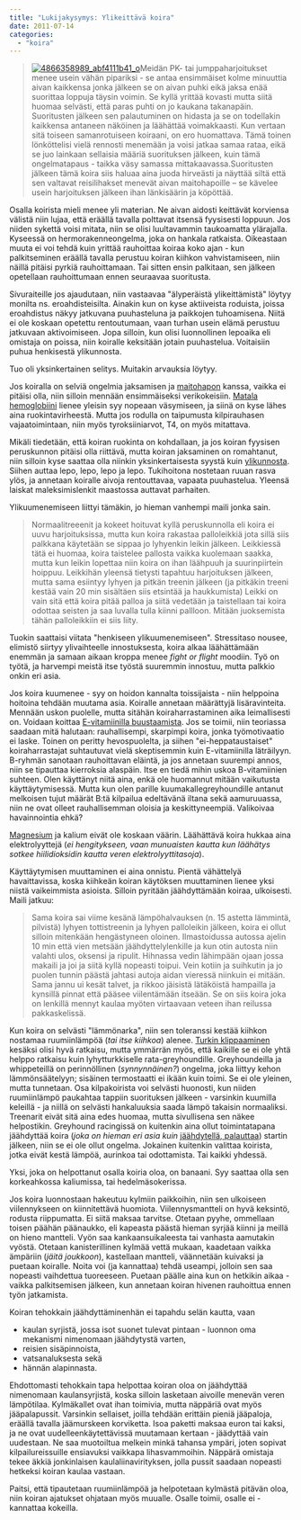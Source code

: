 ```yaml
---
title: "Lukijakysymys: Ylikeittävä koira"
date: 2011-07-14
categories: 
  - "koira"
---
```


> [![](images/4866358989_abf4111b41_o-300x218.jpg "4866358989_abf4111b41_o")](https://www.katiska.eu/wp-content/uploads/2011/07/4866358989_abf4111b41_o-300x218.jpg)Meidän PK- tai jumppaharjoitukset menee usein vähän pipariksi - se antaa ensimmäiset kolme minuuttia aivan kaikkensa jonka jälkeen se on aivan puhki eikä jaksa enää suorittaa loppuja täysin voimin. Se kyllä yrittää kovasti mutta siitä huomaa selvästi, että paras puhti on jo kaukana takanapäin.  
> Suoritusten jälkeen sen palautuminen on hidasta ja se on todellakin kaikkensa antaneen näköinen ja läähättää voimakkaasti. Kun vertaan sitä toiseen samanrotuiseen koiraani, on ero huomattava. Tämä toinen lönköttelisi vielä rennosti menemään ja voisi jatkaa samaa rataa, eikä se juo lainkaan sellaisia määriä suorituksen jälkeen, kuin tämä ongelmatapaus - taikka väsy samassa mittakaavassa.Suoritusten jälkeen tämä koira siis haluaa aina juoda hirveästi ja näyttää siltä että sen valtavat reisilihakset menevät aivan maitohapoille – se kävelee usein harjoituksen jälkeen ihan länkisäärin ja köpöttää.

<!--more-->

Osalla koirista mieli menee yli materian. Ne aivan aidosti keittävät korviensa välistä niin lujaa, että eräällä tavalla polttavat itsensä fyysisesti loppuun. Jos niiden sykettä voisi mitata, niin se olisi luultavammin taukoamatta ylärajalla. Kyseessä on hermorakenneongelma, joka on hankala ratkaista. Oikeastaan muuta ei voi tehdä kuin yrittää rauhoittaa koiraa koko ajan - kun palkitseminen eräällä tavalla perustuu koiran kiihkon vahvistamiseen, niin näillä pitäisi pyrkiä rauhoittamaan. Tai sitten ensin palkitaan, sen jälkeen opetellaan rauhoittumaan ennen seuraavaa suoritusta.

Sivuraiteille jos ajaudutaan, niin vastaavaa "älyperäistä ylikeittämistä" löytyy monilta ns. eroahdisteisilta. Ainakin kun on kyse aktiiveista roduista, joissa eroahdistus näkyy jatkuvana puuhasteluna ja paikkojen tuhoamisena. Niitä ei ole koskaan opetettu rentoutumaan, vaan turhan usein elämä perustuu jatkuvaan aktivoimiseen. Jopa silloin, kun olisi luonnollinen lepoaika eli omistaja on poissa, niin koiralle keksitään jotain puuhastelua. Voitaisiin puhua henkisestä ylikunnosta.

Tuo oli yksinkertainen selitys. Muitakin arvauksia löytyy.

Jos koiralla on selviä ongelmia jaksamisen ja [maitohapon](https://www.katiska.eu/terveys/rasitus-terveys/maitohappo/ "Maitohappo") kanssa, vaikka ei pitäisi olla, niin silloin mennään ensimmäiseksi verikokeisiin. [Matala hemoglobiini](https://www.katiska.eu/terveys/terveys-yleinen/anemia/ "Anemia") lienee yleisin syy nopeaan väsymiseen, ja siinä on kyse lähes aina ruokintavirheestä. Mutta jos rodulla on taipumusta kilpirauhasen vajaatoimintaan, niin myös tyroksiiniarvot, T4, on myös mitattava.

Mikäli tiedetään, että koiran ruokinta on kohdallaan, ja jos koiran fyysisen peruskunnon pitäisi olla riittävä, mutta koiran jaksaminen on romahtanut, niin silloin kyse saattaa olla niinkin yksinkertaisesta syystä kuin [ylikunnosta](https://www.katiska.eu/terveys/hermostollinen-ylikunto/ "Hermostollinen ylikunto"). Siihen auttaa lepo, lepo, lepo ja lepo. Tukihoitona nostetaan ruuan rasva ylös, ja annetaan koiralle aivoja rentouttavaa, vapaata puuhastelua. Yleensä laiskat maleksimislenkit maastossa auttavat parhaiten.

Ylikuumenemiseen liittyi tämäkin, jo hieman vanhempi maili jonka sain.

> Normaalitreeenit ja kokeet hoituvat kyllä peruskunnolla eli koira ei uuvu harjoituksissa, mutta kun koira rakastaa palloleikkiä jota sillä siis palkkana käytetään se sippaa jo lyhyenkin leikin jälkeen. Leikkiessä tätä ei huomaa, koira taistelee pallosta vaikka kuolemaan saakka, mutta kun leikin lopettaa niin koira on ihan läähpuuh ja suurinpiirtein hoippuu. Leikkihän yleensä tietysti tapahtuu harjoituksen jälkeen, mutta sama esiintyy lyhyen ja pitkän treenin jälkeen (ja pitkäkin treeni kestää vain 20 min sisältäen siis etsintää ja haukkumista) Leikki on vain sitä että koira pitää palloa ja siitä vedetään ja taistellaan tai koira odottaa seisten ja saa luvalla tulla kiinni pallloon. Mitään juoksemista tähän palloleikkiin ei siis liity.

Tuokin saattaisi viitata "henkiseen ylikuumenemiseen". Stressitaso nousee, elimistö siirtyy ylivaihteelle innostuksesta, koira alkaa läähättämään enemmän ja samaan aikaan kroppa menee _fight or flight_ moodiin. Työ on työtä, ja harvempi meistä itse työstä suuremmin innostuu, mutta palkkio onkin eri asia.

Jos koira kuumenee - syy on hoidon kannalta toissijaista - niin helppoina hoitoina tehdään muutama asia. Koiralle annetaan määrättyjä lisäravinteita. Mennään uskon puolelle, mutta sitähän koiraharrastaminen aika leimallisesti on. Voidaan koittaa [E-vitamiinilla buustaamista](https://www.katiska.eu/ravitsemus/e-vitamiini/). Jos se toimii, niin teoriassa saadaan mitä halutaan: rauhallisempi, skarpimpi koira, jonka työmotivaatio ei laske. Toinen on peritty hevospuolelta, ja siihen "ei-heppataustaiset" koiraharrastajat suhtautuvat vielä skeptisemmin kuin E-vitamiinilla läträilyyn. B-ryhmän sanotaan rauhoittavan eläintä, ja jos annetaan suurempi annos, niin se tipauttaa kierroksia alaspäin. Itse en tiedä mihin uskoa B-vitamiinien suhteen. Olen käyttänyt niitä aina, enkä ole huomannut mitään vaikutusta käyttäytymisessä. Mutta kun olen parille kuumakallegreyhoundille antanut melkoisen tujut määrät B:tä kilpailua edeltävänä iltana sekä aamuruuassa, niin ne ovat olleet rauhallisemman oloisia ja keskittyneempiä. Valikoivaa havainnointia ehkä?

[Magnesium](https://www.katiska.eu/tieto/koira-tarve-mineraali/magnesium/ "Magnesium") ja kalium eivät ole koskaan väärin. Läähättävä koira hukkaa aina elektrolyyttejä (_ei hengitykseen, vaan munuaisten kautta kun läähätys sotkee hiilidioksidin kautta veren elektrolyyttitasoja_).

Käyttäytymisen muuttaminen ei aina onnistu. Pientä vähättelyä havaittavissa, koska kiihkeän koiran käytöksen muuttaminen lienee yksi niistä vaikeimmista asioista. Silloin pyritään jäähdyttämään koiraa, ulkoisesti. Maili jatkuu:

> Sama koira sai viime kesänä lämpöhalvauksen (n. 15 astetta lämmintä, pilvistä) lyhyen tottistreenin ja lyhyen palloleikin jälkeen, koira ei ollut silloin mitenkään hengästyneen oloinen. Ilmastoidussa autossa ajelin 10 min että vien metsään jäähdyttelylenkille ja kun otin autosta niin valahti ulos, oksensi ja ripulit. Hihnassa vedin lähimpään ojaan jossa makaili ja joi ja siitä kyllä nopeasti toipui. Vein kotiin ja suihkutin ja jo puolen tunnin päästä jahtasi autoja aidan vieressä niinkuin ei mitään. Sama jannu ui kesät talvet, ja rikkoo jäisistä lätäköistä hampailla ja kynsillä pinnat että pääsee viilentämään itseään. Se on siis koira joka on lenkillä mennyt kaulaa myöten virtaavaan veteen ihan reilussa pakkaskelissä.

Kun koira on selvästi "lämmönarka", niin sen toleranssi kestää kiihkon nostamaa ruumiinlämpöä (_tai itse kiihkoa_) alenee. [Turkin klippaaminen](https://www.katiska.eu/tieto/koira-turkki-iho/koiran-klippaaminen/ "Koiran klippaaminen") kesäksi olisi hyvä ratkaisu, mutta ymmärrän myös, että kaikille se ei ole yhtä helppo ratkaisu kuin lyhytturkkiselle rata-greyhoundille. Greyhoundeilla ja whippeteillä on perinnöllinen (_synnynnäinen?_) ongelma, joka liittyy kehon lämmönsäätelyyn; sisäinen termostaatti ei ikään kuin toimi. Se ei ole yleinen, mutta tunnetaan. Osa kilpakoirista voi selvästi huonosti, kun niiden ruumiinlämpö paukahtaa tappiin suorituksen jälkeen - varsinkin kuumilla keleillä - ja niillä on selvästi hankaluuksia saada lämpö takaisin normaaliksi. Treenarit eivät sitä aina edes huomaa, mutta sivullisena sen näkee helpostikin. Greyhound racingissä on kuitenkin aina ollut toimintatapana jäähdyttää koira (_joka on hieman eri asia kuin_ [jäähdytellä, palauttaa](https://www.katiska.eu/?s=palauttaminen "Haku: palauttaminen")) startin jälkeen, niin se ei ole ollut ongelma. Jokainen kuitenkin valittaa koirista, jotka eivät kestä lämpöä, aurinkoa tai odottamista. Tai kaikki yhdessä.

Yksi, joka on helpottanut osalla koiria oloa, on banaani. Syy saattaa olla sen korkeahkossa kaliumissa, tai hedelmäsokerissa.

Jos koira luonnostaan hakeutuu kylmiin paikkoihin, niin sen ulkoiseen viilennykseen on kiinnitettävä huomiota. Viilennysmantteli on hyvä keksintö, rodusta riippumatta. Ei siitä maksaa tarvitse. Otetaan pyyhe, ommellaan toisen päähän päänaukko, eli kapeasta päästä hieman syrjää kiinni ja meillä on hieno mantteli. Vyön saa kankaansuikaleesta tai vanhasta aamutakin vyöstä. Otetaan kanisterillinen kylmää vettä mukaan, kaadetaan vaikka ämpäriin (_jäitä joukkoon_), kastellaan mantteli, väännetään kuivaksi ja puetaan koiralle. Noita voi (ja kannattaa) tehdä useampi, jolloin sen saa nopeasti vaihdettua tuoreeseen. Puetaan päälle aina kun on hetkikin aikaa - vaikka palkitsemisen jälkeen, kun annetaan koiran hivenen rauhoittua ennen työn jatkamista.

Koiran tehokkain jäähdyttäminenhän ei tapahdu selän kautta, vaan

- kaulan syrjistä, jossa isot suonet tulevat pintaan - luonnon oma mekanismi nimenomaan jäähdytystä varten,
- reisien sisäpinnoista,
- vatsanaluksesta sekä
- hännän alapinnasta.

Ehdottomasti tehokkain tapa helpottaa koiran oloa on jäähdyttää nimenomaan kaulansyrjistä, koska silloin lasketaan aivoille menevän veren lämpötilaa. Kylmäkallet ovat ihan toimivia, mutta näppäriä ovat myös jääpalapussit. Varsinkin sellaiset, joilla tehdään erittäin pieniä jääpaloja, eräällä tavalla jäämurskeen korviketta. Isoa paketti maksaa euron tai kaksi, ja ne ovat uudelleenkäytettävissä muutamaan kertaan - jäädyttää vain uudestaan. Ne saa muotoiltua melkein minkä tahansa ympäri, joten sopivat kilpailureissuille ensiavuksi vaikkapa lihasvammoihin. Näppärä omistaja tekee äkkiä jonkinlaisen kaulaliinavirityksen, jolla pussit saadaan nopeasti hetkeksi koiran kaulaa vastaan.

Paitsi, että tipautetaan ruumiinlämpöä ja helpotetaan kylmästä pitävän oloa, niin koiran ajatukset ohjataan myös muualle. Osalle toimii, osalle ei - kannattaa kokeilla.
